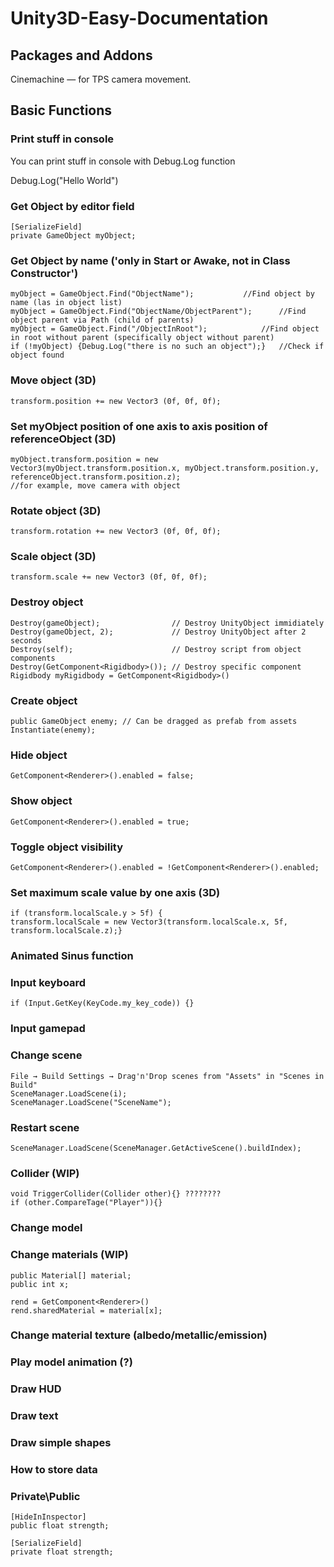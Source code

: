 # Unity3D-Easy-Documentation

## Packages and Addons
Cinemachine — for TPS camera movement.

## Basic Functions
### Print stuff in console
You can print stuff in console with Debug.Log function

Debug.Log("Hello World")

### Get Object by editor field
	[SerializeField]
	private GameObject myObject;
### Get Object by name ('only in Start or Awake, not in Class Constructor')
	myObject = GameObject.Find("ObjectName");			//Find object by name (las in object list)
	myObject = GameObject.Find("ObjectName/ObjectParent");		//Find object parent via Path (child of parents)
	myObject = GameObject.Find("/ObjectInRoot"); 			//Find object in root without parent (specifically object without parent)
	if (!myObject) {Debug.Log("there is no such an object");}	//Check if object found

### Move object (3D)
	transform.position += new Vector3 (0f, 0f, 0f);

### Set myObject position of one axis to axis position of referenceObject (3D)
	myObject.transform.position = new Vector3(myObject.transform.position.x, myObject.transform.position.y, referenceObject.transform.position.z);
	//for example, move camera with object

### Rotate object (3D)
	transform.rotation += new Vector3 (0f, 0f, 0f);

### Scale object (3D)
	transform.scale += new Vector3 (0f, 0f, 0f);

### Destroy object
	Destroy(gameObject);				// Destroy UnityObject immidiately
	Destroy(gameObject, 2); 			// Destroy UnityObject after 2 seconds
	Destroy(self);						// Destroy script from object components
	Destroy(GetComponent<Rigidbody>()); // Destroy specific component
	Rigidbody myRigidbody = GetComponent<Rigidbody>()

### Create object
	public GameObject enemy; // Can be dragged as prefab from assets
	Instantiate(enemy);

### Hide object
	GetComponent<Renderer>().enabled = false;

### Show object
	GetComponent<Renderer>().enabled = true;

### Toggle object visibility
 	GetComponent<Renderer>().enabled = !GetComponent<Renderer>().enabled; 

### Set maximum scale value by one axis (3D)
	if (transform.localScale.y > 5f) {
	transform.localScale = new Vector3(transform.localScale.x, 5f, transform.localScale.z);}

### Animated Sinus function


### Input keyboard
	if (Input.GetKey(KeyCode.my_key_code)) {}

### Input gamepad


### Change scene
	File → Build Settings → Drag'n'Drop scenes from "Assets" in "Scenes in Build"
	SceneManager.LoadScene(i);
	SceneManager.LoadScene("SceneName");

### Restart scene
	SceneManager.LoadScene(SceneManager.GetActiveScene().buildIndex);

### Collider (WIP)
	void TriggerCollider(Collider other){} ????????
	if (other.CompareTage("Player")){}


### Change model


### Change materials (WIP)
	public Material[] material;
	public int x;

	rend = GetComponent<Renderer>()
	rend.sharedMaterial = material[x];

### Change material texture (albedo/metallic/emission)



### Play model animation (?)


### Draw HUD


### Draw text


### Draw simple shapes


### How to store data


### Private\Public
	[HideInInspector]
	public float strength;

	[SerializeField]
	private float strength;



